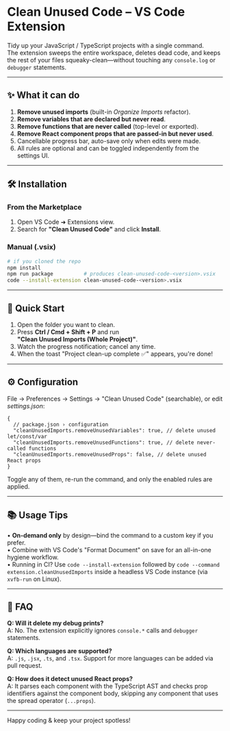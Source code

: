 # Clean Unused Code – VS Code Extension

Tidy up your JavaScript / TypeScript projects with a single command.  
The extension sweeps the entire workspace, deletes dead code, and keeps the rest of your files squeaky-clean—without touching any `console.log` or `debugger` statements.

---

## ✨ What it can do

1. **Remove unused imports** (built-in _Organize Imports_ refactor).
2. **Remove variables that are declared but never read**.
3. **Remove functions that are never called** (top-level or exported).
4. **Remove React component props that are passed-in but never used**.
5. Cancellable progress bar, auto-save only when edits were made.
6. All rules are optional and can be toggled independently from the settings UI.

---

## 🛠️ Installation

### From the Marketplace

1. Open VS Code ➜ Extensions view.
2. Search for **"Clean Unused Code"** and click **Install**.

### Manual (.vsix)

```bash
# if you cloned the repo
npm install
npm run package          # produces clean-unused-code-<version>.vsix
code --install-extension clean-unused-code-<version>.vsix
```

---

## 🚀 Quick Start

1. Open the folder you want to clean.
2. Press **Ctrl / Cmd + Shift + P** and run  
   **"Clean Unused Imports (Whole Project)"**.
3. Watch the progress notification; cancel any time.
4. When the toast "Project clean-up complete ✅" appears, you're done!

---

## ⚙️ Configuration

File → Preferences → Settings → "Clean Unused Code" (searchable), or edit _settings.json_:

```jsonc
{
  // package.json › configuration
  "cleanUnusedImports.removeUnusedVariables": true, // delete unused let/const/var
  "cleanUnusedImports.removeUnusedFunctions": true, // delete never-called functions
  "cleanUnusedImports.removeUnusedProps": false, // delete unused React props
}
```

Toggle any of them, re-run the command, and only the enabled rules are applied.

---

## 📚 Usage Tips

• **On-demand only** by design—bind the command to a custom key if you prefer.  
• Combine with VS Code's "Format Document" on save for an all-in-one hygiene workflow.  
• Running in CI? Use `code --install-extension` followed by `code --command extension.cleanUnusedImports` inside a headless VS Code instance (via `xvfb-run` on Linux).

---

## 🙋 FAQ

**Q: Will it delete my debug prints?**  
A: No. The extension explicitly ignores `console.*` calls and `debugger` statements.

**Q: Which languages are supported?**  
A: `.js`, `.jsx`, `.ts`, and `.tsx`. Support for more languages can be added via pull request.

**Q: How does it detect unused React props?**  
A: It parses each component with the TypeScript AST and checks prop identifiers against the component body, skipping any component that uses the spread operator (`...props`).

---

Happy coding & keep your project spotless!
